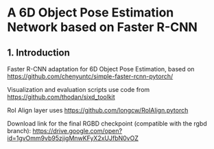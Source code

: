 # A 6D Object Pose Estimation Network based on Faster R-CNN

## 1. Introduction

Faster R-CNN adaptation for 6D Object Pose Estimation, based on https://github.com/chenyuntc/simple-faster-rcnn-pytorch/

Visualization and evaluation scripts use code from https://github.com/thodan/sixd_toolkit

RoI Align layer uses https://github.com/longcw/RoIAlign.pytorch

Download link for the final RGBD checkpoint (compatible with the rgbd branch): https://drive.google.com/open?id=1gvOmm9vb95zjigMnwKFyX2xUJfbN0vOZ
